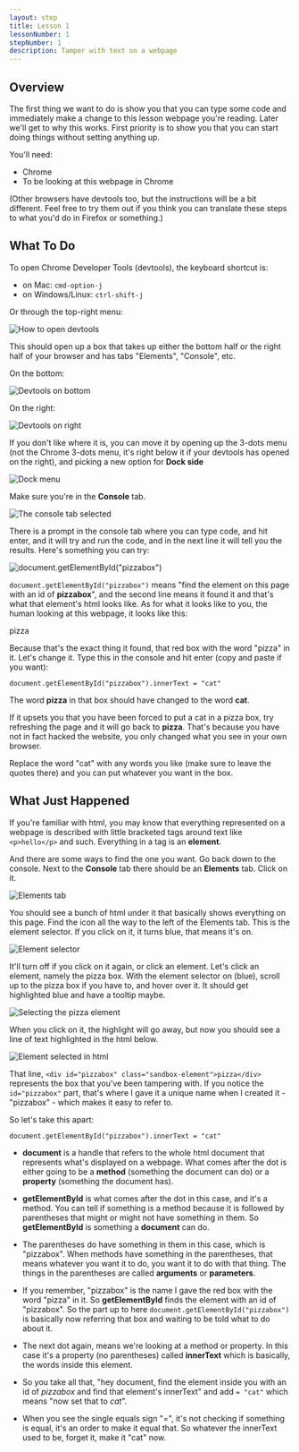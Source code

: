 ```yaml
---
layout: step
title: Lesson 1
lessonNumber: 1
stepNumber: 1
description: Tamper with text on a webpage
---
```


## Overview

The first thing we want to do is show you that you can type some code and
immediately make a change to this lesson webpage you're reading.  Later we'll
get to why this works.  First priority is to show you that you can start
doing things without setting anything up.

You'll need:

- Chrome
- To be looking at this webpage in Chrome

(Other browsers have devtools too, but the instructions will be a bit different.
Feel free to try them out if you think you can translate these steps to what
you'd do in Firefox or something.)

## What To Do

To open Chrome Developer Tools (devtools), the keyboard shortcut is:
- on Mac: `cmd-option-j`
- on Windows/Linux: `ctrl-shift-j`

Or through the top-right menu:

![How to open devtools](assets/images/devtools_menu.png)

This should open up a box that takes up either the bottom half or the right
half of your browser and has tabs "Elements", "Console", etc.

On the bottom:

![Devtools on bottom](assets/images/console_bottom.png)

On the right:

![Devtools on right](assets/images/console_right.png)

If you don't like where it is, you can move it by opening up the 3-dots
menu (not the Chrome 3-dots menu, it's right below it if your devtools
has opened on the right), and picking a new option for **Dock side**

![Dock menu](assets/images/move_dock.png)

Make sure you're in the **Console** tab.

![The console tab selected](assets/images/console_tab.png)

There is a prompt in the console tab where you can type code, and hit enter,
and it will try and run the code, and in the next line it will tell you the
results.  Here's something you can try:

![document.getElementById("pizzabox")](assets/images/console_command.png)

`document.getElementById("pizzabox")` means "find the element on this page
with an id of **pizzabox**", and the second line means it found it and that's
what that element's html looks like. As for what it looks like to you, the
human looking at this webpage, it looks like this:

<div id="pizzabox" class="sandbox-element">pizza</div>

Because that's the exact thing it found, that red box with the word "pizza"
in it.  Let's change it.  Type this in the console and hit enter (copy and
paste if you want):

```document.getElementById("pizzabox").innerText = "cat"```

The word **pizza** in that box should have changed to the word **cat**.

If it upsets you that you have been forced to put a cat in a pizza box, try
refreshing the page and it will go back to **pizza**.  That's because you
have not in fact hacked the website, you only changed what you see in your
own browser.

Replace the word "cat" with any words you like (make sure to leave the
quotes there) and you can put whatever you want in the box.

## What Just Happened

If you're familiar with html, you may know that everything represented on a
webpage is described with little bracketed tags around text like
`<p>hello</p>` and such.  Everything in a tag is an **element**.

And there are some ways to find the one you want.  Go back down to the console.
Next to the **Console** tab there should be an **Elements** tab.  Click on
it.

![Elements tab](assets/images/elements_tab.png)

You should see a bunch of html under it that basically shows everything on
this page.  Find the icon all the way to the left of the Elements tab.  This
is the element selector.  If you click on it, it turns blue, that means it's
on.

![Element selector](assets/images/element_selector.png)

It'll turn off if you click on it again, or click an element.  Let's
click an element, namely the pizza box.  With the element selector on (blue),
scroll up to the pizza box if you have to, and hover over it.  It should get
highlighted blue and have a tooltip maybe.

![Selecting the pizza element](assets/images/selecting_element.png)

When you click on it, the highlight will go away, but now you should see a
line of text highlighted in the html below.

![Element selected in html](assets/images/element_in_html.png)

That line, `<div id="pizzabox" class="sandbox-element">pizza</div>` represents
the box that you've been tampering with.  If you notice the `id="pizzabox"`
part, that's where I gave it a unique name when I created it - "pizzabox" -
which makes it easy to refer to.

So let's take this apart:

```document.getElementById("pizzabox").innerText = "cat"```

- **document** is a handle that refers to the whole html document that
represents what's displayed on a webpage.  What comes after the dot is either
going to be a **method** (something the document can do) or a **property**
(something the document has).

- **getElementById** is what comes after the dot in this case, and it's a
method.  You can tell if something is a method because it is followed by
parentheses that might or might not have something in them.  So
**getElementById** is something a **document** can do.

- The parentheses do have something in them in this case, which is "pizzabox".
When methods have something in the parentheses, that means whatever you want
it to do, you want it to do with that thing.  The things in the parentheses
are called **arguments** or **parameters**.

- If you remember, "pizzabox" is the name I gave the red box with the word
"pizza" in it.  So **getElementById** finds the element with an id of
"pizzabox".  So the part up to here `document.getElementById("pizzabox")`
is basically now referring that box and waiting to be told what to do about it.

- The next dot again, means we're looking at a method or property.  In this
case it's a property (no parentheses) called **innerText** which is basically,
the words inside this element.

- So you take all that, "hey document, find the element inside you with an id
of *pizzabox* and find that element's innerText" and add `= "cat"` which means
"now set that to *cat*".

- When you see the single equals sign "=", it's not checking if something is
equal, it's an order to make it equal that.  So whatever the innerText used
to be, forget it, make it "cat" now.